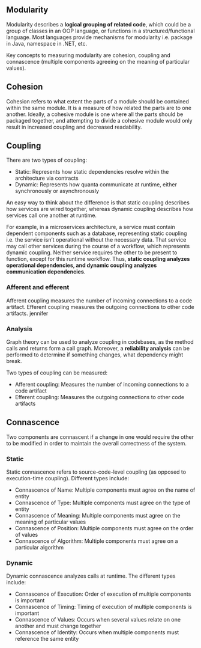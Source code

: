 ## Modularity

Modularity describes a **logical grouping of related code**, which could be a group of classes in an OOP language, or functions in a structured/functional language. Most languages provide mechanisms for modularity i.e. package in Java, namespace in .NET, etc.

Key concepts to measuring modularity are cohesion, coupling and connascence (multiple components agreeing on the meaning of particular values).

## Cohesion

Cohesion refers to what extent the parts of a module should be contained within the same module. It is a measure of how related the parts are to one another. Ideally, a cohesive module is one where all the parts should be packaged together, and attempting to divide a cohesive module would only result in increased coupling and decreased readability.

## Coupling

There are two types of coupling:

- Static: Represents how static dependencies resolve within the architecture via contracts
- Dynamic: Represents how quanta communicate at runtime, either synchronously or asynchronously

An easy way to think about the difference is that static coupling describes how services are wired together, whereas dynamic coupling describes how services call one another at runtime.

For example, in a microservices architecture, a service must contain dependent components such as a database, representing static coupling i.e. the service isn’t operational without the necessary data. That service may call other services during the course of a workflow, which represents dynamic coupling. Neither service requires the other to be present to function, except for this runtime workflow. Thus, **static coupling analyzes operational dependencies, and dynamic coupling analyzes communication dependencies**.

### Afferent and efferent

Afferent coupling measures the number of incoming connections to a code artifact. Efferent coupling measures the outgoing connections to other code artifacts. jennifer

### Analysis

Graph theory can be used to analyze coupling in codebases, as the method calls and returns form a call graph. Moreover, a **reliability analysis** can be performed to determine if something changes, what dependency might break.

Two types of coupling can be measured:

- Afferent coupling: Measures the number of incoming connections to a code artifact
- Efferent coupling: Measures the outgoing connections to other code artifacts

## Connascence

Two components are connascent if a change in one would require the other to be modified in order to maintain the overall correctness of the system.

### Static

Static connascence refers to source-code-level coupling (as opposed to execution-time coupling). Different types include:

- Connascence of Name: Multiple components must agree on the name of entity
- Connascence of Type: Multiple components must agree on the type of entity
- Connascence of Meaning: Multiple components must agree on the meaning of particular values
- Connascence of Position: Multiple components must agree on the order of values
- Connascence of Algorithm: Multiple components must agree on a particular algorithm

### Dynamic

Dynamic connascence analyzes calls at runtime. The different types include:

- Connascence of Execution: Order of execution of multiple components is important
- Connascence of Timing: Timing of execution of multiple components is important
- Connascence of Values: Occurs when several values relate on one another and must change together
- Connascence of Identity: Occurs when multiple components must reference the same entity
